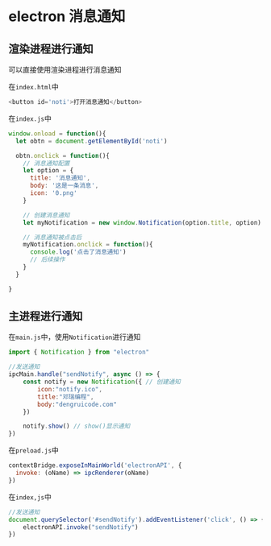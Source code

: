 # electron 消息通知

## 渲染进程进行通知

可以直接使用渲染进程进行消息通知

在`index.html`中

```js
<button id='noti'>打开消息通知</button>
```

在`index.js`中

```js
window.onload = function(){
  let obtn = document.getElementById('noti')

  obtn.onclick = function(){
    // 消息通知配置
    let option = {
      title: '消息通知',
      body: '这是一条消息',
      icon: '0.png'
    }

    // 创建消息通知
    let myNotification = new window.Notification(option.title, option)

    // 消息通知被点击后
    myNotification.onclick = function(){
      console.log('点击了消息通知')
      // 后续操作
    }
  }

}
```

## 主进程进行通知

在`main.js`中，使用`Notification`进行通知

```js
import { Notification } from "electron"

//发送通知
ipcMain.handle("sendNotify", async () => {
    const notify = new Notification({ // 创建通知
        icon:"notify.ico", 
        title:"邓瑞编程",
        body:"dengruicode.com"
    })

    notify.show() // show()显示通知
})
```

在`preload.js`中

```js
contextBridge.exposeInMainWorld('electronAPI', {
  invoke: (oName) => ipcRenderer(oName)
})
```

在`index,js`中

```js
//发送通知
document.querySelector('#sendNotify').addEventListener('click', () => {
    electronAPI.invoke("sendNotify")
})
```
